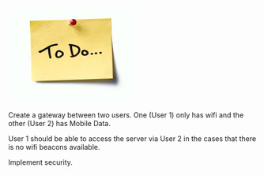 ![alt text](/figures/todo.jpeg)

Create a gateway between two users. One (User 1) only has wifi and the other (User 2) has Mobile Data.

User 1 should be able to access the server via User 2 in the cases that there is no wifi beacons available.

Implement security.
